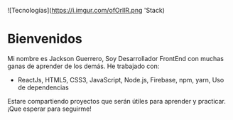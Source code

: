 ![Tecnologías](https://i.imgur.com/ofOrllR.png 'Stack)

# Bienvenidos

Mi nombre es Jackson Guerrero, Soy Desarrollador FrontEnd con muchas ganas de aprender de los demás. He trabajado con:

* ReactJs, HTML5, CSS3, JavaScript, Node.js, Firebase, npm, yarn, Uso de dependencias

Estare compartiendo proyectos que serán útiles para aprender y practicar. ¡Que esperar para seguirme!
